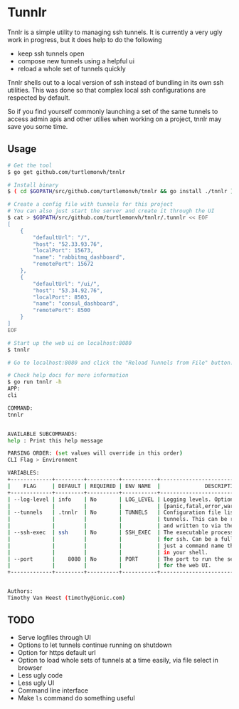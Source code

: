 # Tunnlr

Tnnlr is a simple utility to managing ssh tunnels.  It is currently a very ugly work in progress, but it does help to do the following

* keep ssh tunnels open
* compose new tunnels using a helpful ui
* reload a whole set of tunnels quickly

Tnnlr shells out to a local version of ssh instead of bundling in its own ssh utilities.  This was done so that complex local ssh configurations are respected by default.

So if you find yourself commonly launching a set of the same tunnels to access admin apis and other utilies when working on a project, tnnlr may save you some time.

## Usage

```bash
# Get the tool
$ go get github.com/turtlemonvh/tnnlr

# Install binary
$ ( cd $GOPATH/src/github.com/turtlemonvh/tnnlr && go install ./tnnlr )

# Create a config file with tunnels for this project
# You can also just start the server and create it through the UI
$ cat > $GOPATH/src/github.com/turtlemonvh/tnnlr/.tunnlr << EOF
[
    {
        "defaultUrl": "/", 
        "host": "52.33.93.76", 
        "localPort": 15673, 
        "name": "rabbitmq_dashboard", 
        "remotePort": 15672
    }, 
    {
        "defaultUrl": "/ui/", 
        "host": "53.34.92.76", 
        "localPort": 8503, 
        "name": "consul_dashboard", 
        "remotePort": 8500
    }
]
EOF

# Start up the web ui on localhost:8080
$ tnnlr

# Go to localhost:8080 and click the "Reload Tunnels from File" button.

# Check help docs for more information
$ go run tnnlr -h
APP:
cli

COMMAND:
tnnlr


AVAILABLE SUBCOMMANDS:
help : Print this help message

PARSING ORDER: (set values will override in this order)
CLI Flag > Environment

VARIABLES:
+-------------+---------+----------+-----------+----------------------------------------+
|    FLAG     | DEFAULT | REQUIRED | ENV NAME  |              DESCRIPTION               |
+-------------+---------+----------+-----------+----------------------------------------+
| --log-level | info    | No       | LOG_LEVEL | Logging levels. Options are:           |
|             |         |          |           | [panic,fatal,error,warning,info,debug] |
| --tunnels   | .tnnlr  | No       | TUNNELS   | Configuration file listing             |
|             |         |          |           | tunnels. This can be read from         |
|             |         |          |           | and written to via the web UI.         |
| --ssh-exec  | ssh     | No       | SSH_EXEC  | The executable process to use          |
|             |         |          |           | for ssh. Can be a full path or         |
|             |         |          |           | just a command name that works         |
|             |         |          |           | in your shell.                         |
| --port      |    8080 | No       | PORT      | The port to run the server on          |
|             |         |          |           | for the web UI.                        |
+-------------+---------+----------+-----------+----------------------------------------+


Authors:
Timothy Van Heest (timothy@ionic.com)
```

## TODO

- Serve logfiles through UI
- Options to let tunnels continue running on shutdown
- Option for https default url
- Option to load whole sets of tunnels at a time easily, via file select in browser
- Less ugly code
- Less ugly UI
- Command line interface
- Make `ls` command do something useful

